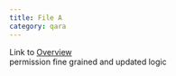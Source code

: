 ```yaml
---
title: File A
category: qara
---
```

Link to [Overview](../overview)  
permission fine grained and updated logic
